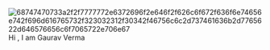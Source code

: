 ![68747470733a2f2f7777772e6372696f2e646f2f626c6f672f636f6e74656e742f696d616765732f323032312f30342f46756c6c2d737461636b2d7765622d646576656c6f7065722e706e67](https://user-images.githubusercontent.com/63253201/193206733-fa4b6a2e-08e3-4b30-864f-33306afa52aa.png)
Hi , I am Gaurav Verma
